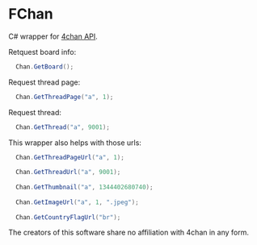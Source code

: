 # FChan
C# wrapper for [4chan API](https://github.com/4chan/4chan-API).

Retquest board info:
```C#
  Chan.GetBoard();
```

Request thread page:
```C#
  Chan.GetThreadPage("a", 1);
```

Request thread:
```C#
  Chan.GetThread("a", 9001);
```

This wrapper also helps with those urls:
```C#
  Chan.GetThreadPageUrl("a", 1);
  
  Chan.GetThreadUrl("a", 9001);
  
  Chan.GetThumbnail("a", 1344402680740);
  
  Chan.GetImageUrl("a", 1, ".jpeg");
  
  Chan.GetCountryFlagUrl("br");
```


The creators of this software share no affiliation with 4chan in any form.
